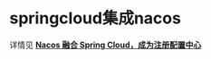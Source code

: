 # springcloud集成nacos
详情见 **[Nacos 融合 Spring Cloud，成为注册配置中心](https://nacos.io/zh-cn/docs/v2/ecology/use-nacos-with-spring-cloud.html)**